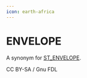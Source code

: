 ```yaml
---
icon: earth-africa
---
```


# ENVELOPE

A synonym for [ST\_ENVELOPE](st_envelope.md).

CC BY-SA / Gnu FDL
